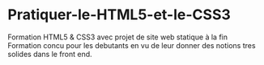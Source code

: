 # Pratiquer-le-HTML5-et-le-CSS3
Formation HTML5 & CSS3 avec projet de site web statique à la fin
Formation concu pour les debutants en vu de leur donner des notions tres solides dans le front end.
